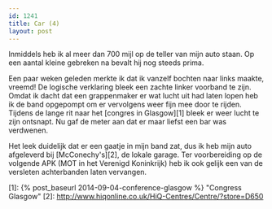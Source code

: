 ```yaml
---
id: 1241
title: Car (4)
layout: post
---
```

Inmiddels heb ik al meer dan 700 mijl op de teller van mijn auto staan. Op een aantal kleine gebreken na bevalt hij nog steeds prima.

Een paar weken geleden merkte ik dat ik vanzelf bochten naar links maakte, vreemd! De logische verklaring bleek een zachte linker voorband te zijn. Omdat ik dacht dat een grappenmaker er wat lucht uit had laten lopen heb ik de band opgepompt om er vervolgens weer fijn mee door te rijden. Tijdens de lange rit naar het [congres in Glasgow][1] bleek er weer lucht te zijn ontsnapt. Nu gaf de meter aan dat er maar liefst een bar was verdwenen.

Het leek duidelijk dat er een gaatje in mijn band zat, dus ik heb mijn auto afgeleverd bij [McConechy's][2], de lokale garage. Ter voorbereiding op de volgende APK (MOT in het Verenigd Koninkrijk) heb ik ook gelijk een van de versleten achterbanden laten vervangen.

 [1]: {% post_baseurl 2014-09-04-conference-glasgow %} "Congress Glasgow"
 [2]: http://www.hiqonline.co.uk/HiQ-Centres/Centre/?store=D650